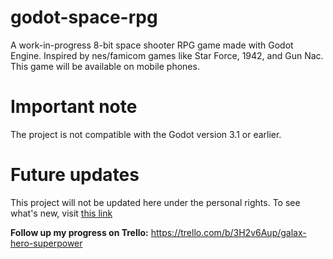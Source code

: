 # godot-space-rpg

A work-in-progress 8-bit space shooter RPG game made with Godot Engine. Inspired by nes/famicom games like Star Force, 1942, and Gun Nac. This game will be available on mobile phones.

# Important note

The project is not compatible with the Godot version 3.1 or earlier.

# Future updates

This project will not be updated here under the personal rights. To see what's new, visit [this link](https://trello.com/b/3H2v6Aup/galax-hero-superpower)

**Follow up my progress on Trello:**
https://trello.com/b/3H2v6Aup/galax-hero-superpower